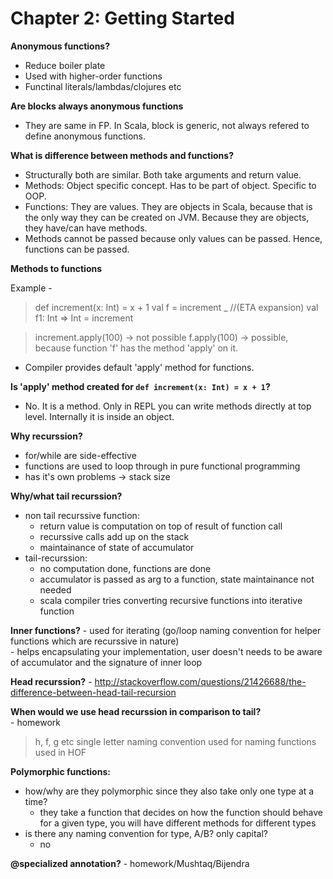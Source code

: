 # Chapter 2: Getting Started

**Anonymous functions?**
- Reduce boiler plate
- Used with higher-order functions
- Functinal literals/lambdas/clojures etc

**Are blocks always anonymous functions**
- They are same in FP. In Scala, block is generic, not always refered to define anonymous functions.


**What is difference between methods and functions?**
- Structurally both are similar. Both take arguments and return value.
- Methods: Object specific concept. Has to be part of object. Specific to OOP.
- Functions: They are values. They are objects in Scala, because that is the only way they can be created on JVM. Because they are objects, they have/can have methods.
- Methods cannot be passed because only values can be passed. Hence, functions can be passed.


**Methods to functions**

Example -
>def increment(x: Int) = x + 1
>val f = increment _                   //(ETA expansion)
>val f1: Int => Int = increment

>increment.apply(100) -> not possible
>f.apply(100) -> possible, because function 'f' has the method 'apply' on it.

- Compiler provides default 'apply' method for functions.

**Is 'apply' method created for `def increment(x: Int) = x + 1`?**
- No. It is a method. Only in REPL you can write methods directly at top level. Internally it is inside an object.

**Why recurssion?**
- for/while are side-effective
- functions are used to loop through in pure functional programming
- has it's own problems -> stack size

**Why/what tail recurssion?**
- non tail recurssive function:
    - return value is computation on top of result of function call
    - recurssive calls add up on the stack
    - maintainance of state of accumulator
- tail-recurssion:
	- no computation done, functions are done
	- accumulator is passed as arg to a function, state maintainance not needed
	- scala compiler tries converting recursive functions into iterative function
		
**Inner functions?**
	- used for iterating (go/loop naming convention for helper functions which are 
	recurssive in nature)		
	- helps encapsulating your implementation, user doesn't needs to be aware of accumulator and the signature of inner loop

**Head recurssion?**
	- http://stackoverflow.com/questions/21426688/the-difference-between-head-tail-recursion

**When would we use head recurssion in comparison to tail?**	
	- homework 

> h, f, g etc single letter naming convention used for naming functions used in HOF

**Polymorphic functions:**
- how/why are they polymorphic since they also take only one type at a time?
	- they take a function that decides on how the function should behave for a given type, you will have different methods for different types
- is there any naming convention for type, A/B? only capital?
	- no

**@specialized annotation?**
	- homework/Mushtaq/Bijendra		
